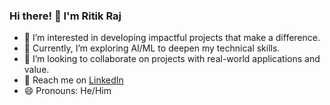 ### Hi there! 👋 I'm Ritik Raj

- 👀 I’m interested in developing impactful projects that make a difference.
- 🌱 Currently, I’m exploring AI/ML to deepen my technical skills.
- 💼 I’m looking to collaborate on projects with real-world applications and value.
- 🔗 Reach me on [LinkedIn](https://www.linkedin.com/in/ritik-raj-0a098228a/)
- 😄 Pronouns: He/Him
